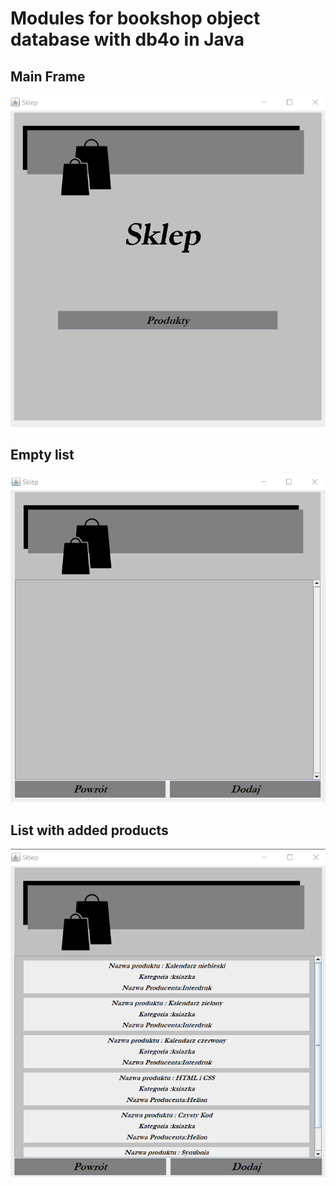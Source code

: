 # Modules for bookshop object database with db4o in Java

## Main Frame

![](main.png)

## Empty list

![](panel.png)

## List with added products 

![](added.png)